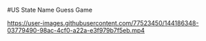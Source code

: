 #US State Name Guess Game






https://user-images.githubusercontent.com/77523450/144186348-03779490-98ac-4cf0-a22a-e3f979b7f5eb.mp4

